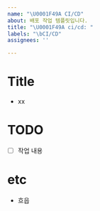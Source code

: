 ```yaml
---
name: "\U0001F49A CI/CD"
about: 배포 작업 템플릿입니다.
title: "\U0001F49A ci/cd: "
labels: "\bCI/CD"
assignees: ''

---
```


# Title

- xx

# TODO

- [ ] 작업 내용

# etc

- 흐읍
